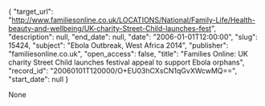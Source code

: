 {
  "target_url": "http://www.familiesonline.co.uk/LOCATIONS/National/Family-Life/Health-beauty-and-wellbeing/UK-charity-Street-Child-launches-fest", 
  "description": null, 
  "end_date": null, 
  "date": "2006-01-01T12:00:00", 
  "slug": 15424, 
  "subject": "Ebola Outbreak, West Africa 2014", 
  "publisher": "familiesonline.co.uk", 
  "open_access": false, 
  "title": "Families Online: UK charity Street Child launches festival appeal to support Ebola orphans", 
  "record_id": "20060101T120000/O+EU03hCXsCN1qGvXWcwMQ==", 
  "start_date": null
}

None